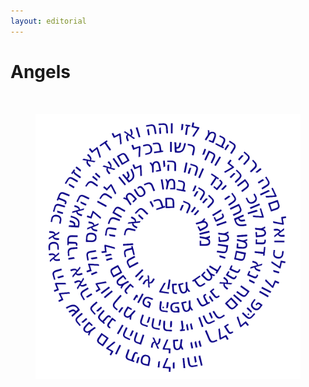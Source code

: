 ```yaml
---
layout: editorial
---
```


# Angels

<figure><img src="../../../../../../../.gitbook/assets/Screenshot 2023-10-22 at 10.59.37 PM.png" alt=""><figcaption></figcaption></figure>



<figure><img src="../../../../../../../.gitbook/assets/72_Fold_Name_of_God.png" alt=""><figcaption></figcaption></figure>
